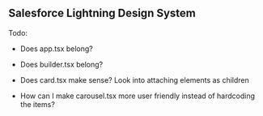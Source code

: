 ## Salesforce Lightning Design System

Todo:

- Does app.tsx belong?
- Does builder.tsx belong?

- Does card.tsx make sense? Look into attaching elements as children
- How can I make carousel.tsx more user friendly instead of hardcoding the items?
